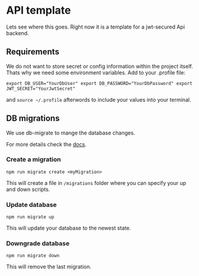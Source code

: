 # API template

Lets see where this goes. Right now it is a template for a jwt-secured Api backend.

## Requirements

We do not want to store secret or config information within the project itself.
Thats why we need some environment variables.
Add to your .profile file:

`export DB_USER="YourDbUser"
 export DB_PASSWORD="YourDbPassword"
 export JWT_SECRET="YourJwtSecret"
`

and `source ~/.profile` afterwords to include your values into your terminal.
 

## DB migrations
We use db-migrate to mange the database changes.

For more details check the [docs](https://db-migrate.readthedocs.io/en/latest/).

### Create a migration

`npm run migrate create <myMigration>`

This will create a file in `/migrations` folder where you can specify your up and down scripts.

### Update database

`npm run migrate up`

This will update your database to the newest state.

### Downgrade database

`npm run migrate down`

This will remove the last migration.